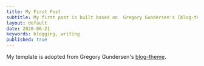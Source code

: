 ```yaml
---
title: My First Post
subtitle: My first post is built based on  Gregory Gundersen's [blog-theme](https://github.com/gwgundersen/blog-theme).
layout: default
date: 2020-06-21
keywords: blogging, writing
published: true
---
```

My template is adopted from Gregory Gundersen's [blog-theme](https://github.com/gwgundersen/blog-theme).
